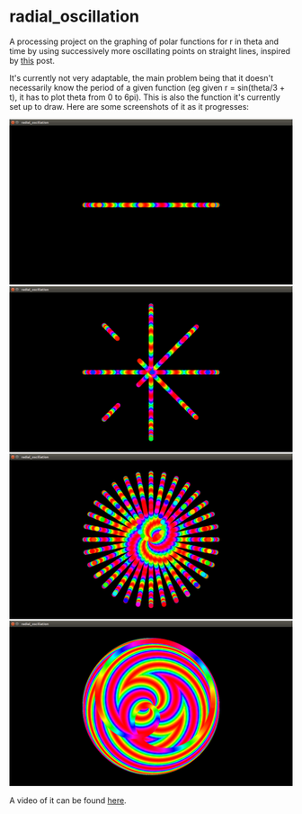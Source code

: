 # radial\_oscillation
A processing project on the graphing of polar functions for r in theta and time
by using successively more oscillating points on straight lines, inspired by
[this](https://www.reddit.com/r/oddlysatisfying/comments/82nbra/every_line_is_straight/)
post.

It's currently not very adaptable, the main problem being that it doesn't
necessarily know the period of a given function (eg given r = sin(theta/3 + t),
it has to plot theta from 0 to 6pi). This is also the function it's currently
set up to draw. Here are some screenshots of it as it progresses:

![screenshot](https://github.com/elterminad0r/radial_oscillation/blob/master/screenshots/startradial.png)
![screenshot](https://github.com/elterminad0r/radial_oscillation/blob/master/screenshots/moreradial.png)
![screenshot](https://github.com/elterminad0r/radial_oscillation/blob/master/screenshots/evenmoreradial.png)
![screenshot](https://github.com/elterminad0r/radial_oscillation/blob/master/screenshots/radial_fin.png)

A video of it can be found [here](https://youtu.be/H8MlbKC8moY).
